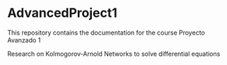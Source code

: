 # AdvancedProject1
This repository contains the documentation for the course Proyecto Avanzado 1

Research on Kolmogorov-Arnold Networks to solve differential equations
